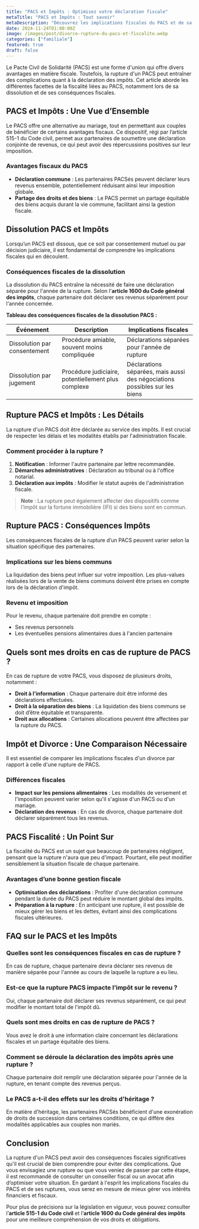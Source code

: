 ```yaml
---
title: "PACS et Impôts : Optimisez votre déclaration fiscale"
metaTitle: "PACS et Impôts : Tout savoir"
metaDescription: "Découvrez les implications fiscales du PACS et de sa rupture . Informez-vous sur vos droits et obligations."
date: 2024-11-24T01:00:00Z
image: /images/post/divorce-rupture-du-pacs-et-fiscalite.webp
categories: ["familiale"]
featured: true
draft: false
---
```


Le Pacte Civil de Solidarité (PACS) est une forme d'union qui offre divers avantages en matière fiscale. Toutefois, la rupture d'un PACS peut entraîner des complications quant à la déclaration des impôts. Cet article aborde les différentes facettes de la fiscalité liées au PACS, notamment lors de sa dissolution et de ses conséquences fiscales.

## PACS et Impôts : Une Vue d’Ensemble

Le PACS offre une alternative au mariage, tout en permettant aux couples de bénéficier de certains avantages fiscaux. Ce dispositif, régi par l’article 515-1 du Code civil, permet aux partenaires de soumettre une déclaration conjointe de revenus, ce qui peut avoir des répercussions positives sur leur imposition.

### Avantages fiscaux du PACS

- **Déclaration commune** : Les partenaires PACSés peuvent déclarer leurs revenus ensemble, potentiellement réduisant ainsi leur imposition globale.
- **Partage des droits et des biens** : Le PACS permet un partage équitable des biens acquis durant la vie commune, facilitant ainsi la gestion fiscale.

## Dissolution PACS et Impôts

Lorsqu’un PACS est dissous, que ce soit par consentement mutuel ou par décision judiciaire, il est fondamental de comprendre les implications fiscales qui en découlent.

### Conséquences fiscales de la dissolution

La dissolution du PACS entraîne la nécessité de faire une déclaration séparée pour l'année de la rupture. Selon l'**article 1600 du Code général des impôts**, chaque partenaire doit déclarer ses revenus séparément pour l'année concernée.

**Tableau des conséquences fiscales de la dissolution PACS :**

| Événement               | Description                                        | Implications fiscales                       |
|------------------------|----------------------------------------------------|--------------------------------------------|
| Dissolution par consentement | Procédure amiable, souvent moins compliquée   | Déclarations séparées pour l'année de rupture |
| Dissolution par jugement     | Procédure judiciaire, potentiellement plus complexe | Déclarations séparées, mais aussi des négociations possibles sur les biens |

## Rupture PACS et Impôts : Les Détails

La rupture d'un PACS doit être déclarée au service des impôts. Il est crucial de respecter les délais et les modalités établis par l'administration fiscale.

### Comment procéder à la rupture ?

1. **Notification** : Informer l'autre partenaire par lettre recommandée.
2. **Démarches administratives** : Déclaration au tribunal ou à l'office notarial.
3. **Déclaration aux impôts** : Modifier le statut auprès de l'administration fiscale.

> **Note** : La rupture peut également affecter des dispositifs comme l’impôt sur la fortune immobilière (IFI) si des biens sont en commun.

## Rupture PACS : Conséquences Impôts

Les conséquences fiscales de la rupture d’un PACS peuvent varier selon la situation spécifique des partenaires.

### Implications sur les biens communs

La liquidation des biens peut influer sur votre imposition. Les plus-values réalisées lors de la vente de biens communs doivent être prises en compte lors de la déclaration d'impôt. 

### Revenu et imposition

Pour le revenu, chaque partenaire doit prendre en compte :
- Ses revenus personnels
- Les éventuelles pensions alimentaires dues à l'ancien partenaire

## Quels sont mes droits en cas de rupture de PACS ?

En cas de rupture de votre PACS, vous disposez de plusieurs droits, notamment :

- **Droit à l’information** : Chaque partenaire doit être informé des déclarations effectuées.
- **Droit à la séparation des biens** : La liquidation des biens communs se doit d’être équitable et transparente.
- **Droit aux allocations** : Certaines allocations peuvent être affectées par la rupture du PACS.

## Impôt et Divorce : Une Comparaison Nécessaire

Il est essentiel de comparer les implications fiscales d'un divorce par rapport à celle d'une rupture de PACS. 

### Différences fiscales

- **Impact sur les pensions alimentaires** : Les modalités de versement et l'imposition peuvent varier selon qu'il s'agisse d'un PACS ou d'un mariage.
- **Déclaration des revenus** : En cas de divorce, chaque partenaire doit déclarer séparément tous les revenus.

## PACS Fiscalité : Un Point Sur

La fiscalité du PACS est un sujet que beaucoup de partenaires négligent, pensant que la rupture n'aura que peu d'impact. Pourtant, elle peut modifier sensiblement la situation fiscale de chaque partenaire.

### Avantages d’une bonne gestion fiscale

- **Optimisation des déclarations** : Profiter d'une déclaration commune pendant la durée du PACS peut réduire le montant global des impôts.
- **Préparation à la rupture** : En anticipant une rupture, il est possible de mieux gérer les biens et les dettes, évitant ainsi des complications fiscales ultérieures.

## FAQ sur le PACS et les Impôts

### Quelles sont les conséquences fiscales en cas de rupture ?

En cas de rupture, chaque partenaire devra déclarer ses revenus de manière séparée pour l'année au cours de laquelle la rupture a eu lieu.

### Est-ce que la rupture PACS impacte l’impôt sur le revenu ?

Oui, chaque partenaire doit déclarer ses revenus séparément, ce qui peut modifier le montant total de l'impôt dû.

### Quels sont mes droits en cas de rupture de PACS ?

Vous avez le droit à une information claire concernant les déclarations fiscales et un partage équitable des biens.

### Comment se déroule la déclaration des impôts après une rupture ?

Chaque partenaire doit remplir une déclaration séparée pour l'année de la rupture, en tenant compte des revenus perçus.

### Le PACS a-t-il des effets sur les droits d'héritage ?

En matière d'héritage, les partenaires PACSés bénéficient d'une exonération de droits de succession dans certaines conditions, ce qui diffère des modalités applicables aux couples non mariés.

## Conclusion

La rupture d'un PACS peut avoir des conséquences fiscales significatives qu'il est crucial de bien comprendre pour éviter des complications. Que vous envisagiez une rupture ou que vous veniez de passer par cette étape, il est recommandé de consulter un conseiller fiscal ou un avocat afin d’optimiser votre situation. En gardant à l'esprit les implications fiscales du PACS et de ses ruptures, vous serez en mesure de mieux gérer vos intérêts financiers et fiscaux.

Pour plus de précisions sur la législation en vigueur, vous pouvez consulter l’**article 515-1 du Code civil** et l’**article 1600 du Code général des impôts** pour une meilleure compréhension de vos droits et obligations.